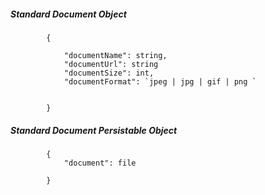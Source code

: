 ##### Standard Document Object

            {
                
                "documentName": string,
                "documentUrl": string
                "documentSize": int,
                "documentFormat": `jpeg | jpg | gif | png `
				
				
            }

##### Standard Document Persistable Object

            {
                "document": file
				
            }
            
